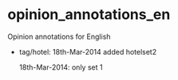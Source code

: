 opinion_annotations_en
======================

Opinion annotations for English

* tag/hotel: 18th-Mar-2014 added hotelset2

  18th-Mar-2014: only set 1